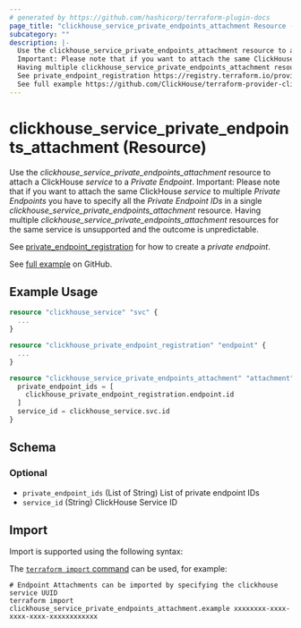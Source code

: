 ```yaml
---
# generated by https://github.com/hashicorp/terraform-plugin-docs
page_title: "clickhouse_service_private_endpoints_attachment Resource - clickhouse"
subcategory: ""
description: |-
  Use the clickhouse_service_private_endpoints_attachment resource to attach a ClickHouse service to a Private Endpoint.
  Important: Please note that if you want to attach the same ClickHouse service to multiple Private Endpoints you have to specify all the Private Endpoint IDs in a single clickhouse_service_private_endpoints_attachment resource.
  Having multiple clickhouse_service_private_endpoints_attachment resources for the same service is unsupported and the outcome is unpredictable.
  See private_endpoint_registration https://registry.terraform.io/providers/ClickHouse/clickhouse/latest/docs/resources/private_endpoint_registration for how to create a private endpoint.
  See full example https://github.com/ClickHouse/terraform-provider-clickhouse/tree/main/examples/full/private_endpoint on GitHub.
---
```


# clickhouse_service_private_endpoints_attachment (Resource)

Use the *clickhouse_service_private_endpoints_attachment* resource to attach a ClickHouse *service* to a *Private Endpoint*.
Important: Please note that if you want to attach the same ClickHouse *service* to multiple *Private Endpoints* you have to specify all the *Private Endpoint IDs* in a single *clickhouse_service_private_endpoints_attachment* resource.
Having multiple *clickhouse_service_private_endpoints_attachment* resources for the same service is unsupported and the outcome is unpredictable.

See [private_endpoint_registration](https://registry.terraform.io/providers/ClickHouse/clickhouse/latest/docs/resources/private_endpoint_registration) for how to create a *private endpoint*.

See [full example](https://github.com/ClickHouse/terraform-provider-clickhouse/tree/main/examples/full/private_endpoint) on GitHub.

## Example Usage

```terraform
resource "clickhouse_service" "svc" {
  ...
}

resource "clickhouse_private_endpoint_registration" "endpoint" {
  ...
}

resource "clickhouse_service_private_endpoints_attachment" "attachment" {
  private_endpoint_ids = [
    clickhouse_private_endpoint_registration.endpoint.id
  ]
  service_id = clickhouse_service.svc.id
}
```

<!-- schema generated by tfplugindocs -->
## Schema

### Optional

- `private_endpoint_ids` (List of String) List of private endpoint IDs
- `service_id` (String) ClickHouse Service ID

## Import

Import is supported using the following syntax:

The [`terraform import` command](https://developer.hashicorp.com/terraform/cli/commands/import) can be used, for example:

```shell
# Endpoint Attachments can be imported by specifying the clickhouse service UUID
terraform import clickhouse_service_private_endpoints_attachment.example xxxxxxxx-xxxx-xxxx-xxxx-xxxxxxxxxxxx
```
